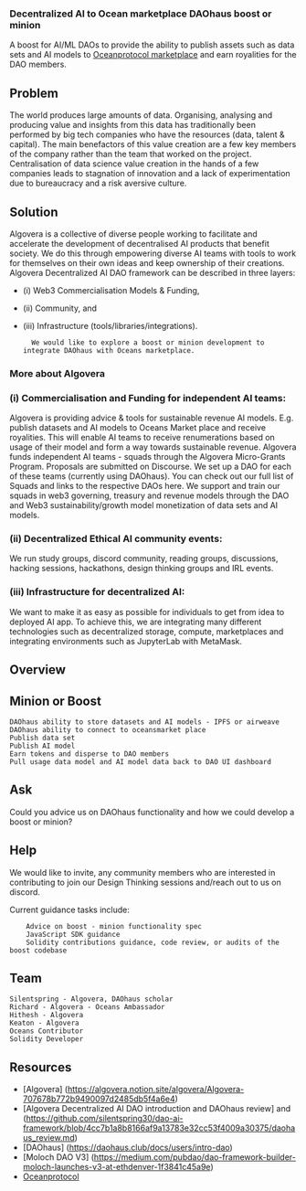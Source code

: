 
### Decentralized AI to Ocean marketplace DAOhaus boost or minion

A boost for AI/ML DAOs to provide the ability to publish assets such as data sets and AI models to [Oceanprotocol marketplace](https://oceanprotocol.com/) and earn royalities for the DAO members.


## Problem
The world produces large amounts of data. Organising, analysing and producing value and insights from this data has traditionally been performed by big tech companies who have the resources (data, talent & capital). The main benefactors of this value creation are a few key members of the company rather than the team that worked on the project. Centralisation of data science value creation in the hands of a few companies leads to stagnation of innovation and a lack of experimentation due to bureaucracy and a risk aversive culture.


## Solution

Algovera is a collective of diverse people working to facilitate and accelerate the development of decentralised AI products that benefit society. We do this through empowering diverse AI teams with tools to work for themselves on their own ideas and keep ownership of their creations. Algovera Decentralized AI DAO framework can be described in three layers: 
- (i) Web3 Commercialisation Models & Funding, 
- (ii) Community, and 
- (iii) Infrastructure (tools/libraries/integrations).

        We would like to explore a boost or minion development to integrate DAOhaus with Oceans marketplace. 
        

### More about Algovera
### (i) Commercialisation and Funding for independent AI teams: 
Algovera is providing advice & tools for sustainable revenue AI models. E.g. publish datasets and AI models to Oceans Market place and receive royalities. This will enable AI teams to receive renumerations based on usage of their model and form a way towards sustainable revenue.
Algovera funds independent AI teams - squads through the Algovera Micro-Grants Program. Proposals are submitted on Discourse. We set up a DAO for each of these teams (currently using DAOhaus). You can check out our full list of Squads and links to the respective DAOs here. We support and train our squads in web3 governing, treasury and revenue models through the DAO and Web3 sustainability/growth model monetization of data sets and AI models.

### (ii) Decentralized Ethical AI community events: 
We run study groups, discord community, reading groups, discussions, hacking sessions, hackathons, design thinking groups and IRL events.

### (iii) Infrastructure for decentralized AI: 
We want to make it as easy as possible for individuals to get from idea to deployed AI app. To achieve this, we are integrating many different technologies such as decentralized storage, compute, marketplaces and integrating environments such as JupyterLab with MetaMask.



## Overview

## Minion or Boost 
    DAOhaus ability to store datasets and AI models - IPFS or airweave
    DAOhaus ability to connect to oceansmarket place 
    Publish data set
    Publish AI model
    Earn tokens and disperse to DAO members
    Pull usage data model and AI model data back to DAO UI dashboard
    
  
## Ask
Could you advice us on DAOhaus functionality and how we could develop a boost or minion?

## Help
We would like to invite, any community members who are interested in contributing to join our Design Thinking sessions and/reach out to us on discord.

Current guidance tasks include:

        Advice on boost - minion functionality spec
        JavaScript SDK guidance
        Solidity contributions guidance, code review, or audits of the boost codebase
    


## Team
    Silentspring - Algovera, DAOhaus scholar 
    Richard - Algovera - Oceans Ambassador
    Hithesh - Algovera
    Keaton - Algovera
    Oceans Contributor
    Solidity Developer
   
    
## Resources
- [Algovera] (https://algovera.notion.site/algovera/Algovera-707678b772b9490097d2485db5f4a6e4)
- [Algovera Decentralized AI DAO introduction and DAOhaus review] and (https://github.com/silentspring30/dao-ai-framework/blob/4cc7b1a8b8166af9a13783e32cc53f4009a30375/daohaus_review.md)
- [DAOhaus] (https://daohaus.club/docs/users/intro-dao)
- [Moloch DAO V3] (https://medium.com/pubdao/dao-framework-builder-moloch-launches-v3-at-ethdenver-1f3841c45a9e)
- [Oceanprotocol](https://oceanprotocol.com/)


